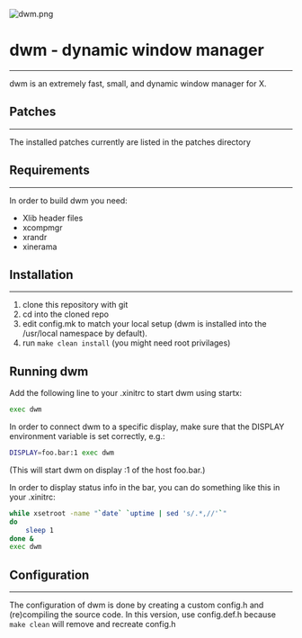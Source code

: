 ![dwm.png](dwm.png)
# dwm - dynamic window manager
---
dwm is an extremely fast, small, and dynamic window manager for X.

## Patches
---
The installed patches currently are listed in the patches directory

## Requirements
---
In order to build dwm you need:
 - Xlib header files
 - xcompmgr
 - xrandr
 - xinerama

## Installation
---
1. clone this repository with git
2. cd into the cloned repo
3. edit config.mk to match your local setup (dwm is installed into the /usr/local namespace by default).
4. run `make clean install` (you might need root privilages)

## Running dwm
Add the following line to your .xinitrc to start dwm using startx:
```sh
exec dwm
```

In order to connect dwm to a specific display, make sure that the DISPLAY environment variable is set correctly, e.g.:
```sh
DISPLAY=foo.bar:1 exec dwm
```
(This will start dwm on display :1 of the host foo.bar.)

In order to display status info in the bar, you can do something like this in your .xinitrc:
```sh
while xsetroot -name "`date` `uptime | sed 's/.*,//'`"
do
	sleep 1
done &
exec dwm
```

## Configuration
---
The configuration of dwm is done by creating a custom config.h and (re)compiling the source code.
In this version, use config.def.h because `make clean` will remove and recreate config.h
